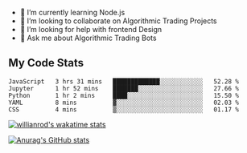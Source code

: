 
- 🌱 I’m currently learning Node.js
- 👯 I’m looking to collaborate on Algorithmic Trading Projects
- 🤔 I’m looking for help with frontend Design
- 💬 Ask me about Algorithmic Trading Bots 

## My Code Stats

<!--START_SECTION:waka-->

```text
JavaScript   3 hrs 31 mins   █████████████░░░░░░░░░░░░   52.28 %
Jupyter      1 hr 52 mins    ███████░░░░░░░░░░░░░░░░░░   27.66 %
Python       1 hr 2 mins     ████░░░░░░░░░░░░░░░░░░░░░   15.50 %
YAML         8 mins          ▓░░░░░░░░░░░░░░░░░░░░░░░░   02.03 %
CSS          4 mins          ▒░░░░░░░░░░░░░░░░░░░░░░░░   01.17 %
```

<!--END_SECTION:waka-->

[![willianrod's wakatime stats](https://github-readme-stats.vercel.app/api/wakatime?username=holdandup&layout=compact&theme=react&custom_title=Wakatime%20All%20Time%20Stats&langs_count=8)](https://github.com/anuraghazra/github-readme-stats)

[![Anurag's GitHub stats](https://github-readme-stats.vercel.app/api?username=Kevinbarrero)](https://github.com/anuraghazra/github-readme-stats)




